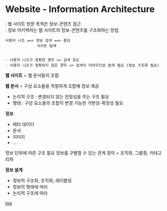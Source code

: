 # Website - Information Architecture

: 웹 사이트 방문 목적은 정보-콘텐츠 접근  
: 정보 아키텍처는 웹 사이트의 정보-콘텐츠를 구조화하는 방법  


```
사용자 니즈 ==> 정보 검색 ==> 결과
              사이트 탐색


- 사용자 니즈가 정확한 경우 => 검색 유도
- 사용자 니즈가 정확하지 않은 경우 => 검색이 어려우므로 탐색 필요 (정보 구조화 필요) 
```



**웹 사이트** = 웹 문서들의 조합

**웹 문서** = 구성 요소들을 적절하게 조합해 정보 제공
- 논리적 구조 : 변경되지 않는 안정성을 주는 구조 필요
- 형태 : 구성 요소들의 조합이 변경 가능한 가변성-확장성 필요

**정보**  
- 메타 데이터
- 문서
- 이미지
- ...

정보 단위에 따른 구조 필요
정보를 구별할 수 있는 관계 정의 = 조직화, 그룹핑, 카테고리화


**정보 설계**  
- 정보의 구조화, 조직화, 레이블링
- 정보의 형태에 따라
- 논리적 구조에 따라




[top](#)